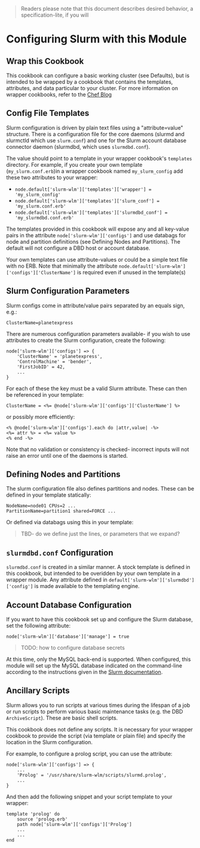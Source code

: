 > Readers please note that this document describes desired behavior, a
> specification-lite, if you will

# Configuring Slurm with this Module

## Wrap this Cookbook

This cookbook can configure a basic working cluster (see Defaults), but is
intended to be wrapped by a cookbook that contains the templates, attributes,
and data particular to your cluster.  For more information on wrapper
cookbooks, refer to the [Chef Blog](https://www.chef.io/blog/2013/12/03/doing-wrapper-cookbooks-right/)

## Config File Templates

Slurm configuration is driven by plain text files using a "attribute=value"
structure.  There is a configuration file for the core daemons (slurmd and
slurmctld which use `slurm.conf`) and one for the Slurm account database
connector daemon (slurmdbd, which uses `slurmdbd.conf`). 

The value should point to a template in your wrapper cookbook's `templates`
directory. For example, if you create your own template (`my_slurm.conf.erb`)in
a wrapper cookbook named `my_slurm_config` add these two attributes to your
wrapper:

  - `node.default['slurm-wlm']['templates']['wrapper'] = 'my_slurm_config'`
  - `node.default['slurm-wlm']['templates']['slurm_conf'] = 'my_slurm.conf.erb'`
  - `node.default['slurm-wlm']['templates']['slurmdbd_conf'] = 'my_slurmdbd.conf.erb'`

The templates provided in this cookbook will expose any and all key-value pairs
in the attribute `node['slurm-wlm']['configs']` and use databags for node and
partition definitions (see Defining Nodes and Partitions).  The default will
not configure a DBD host or account database.

Your own templates can use attribute-values or could be a simple text file with
no ERB.  Note that minimally the attribute
`node.default['slurm-wlm']['configs']['ClusterName']` is required even if
unused in the template(s)

## Slurm Configuration Parameters

Slurm configs come in attribute/value pairs separated by an equals sign, e.g.:

    ClusterName=planetexpress

There are numerous configuration parameters available- if you wish to use attributes to create the Slurm configuration, create the following:

    node['slurm-wlm']['configs'] => {
        'ClusterName' = 'planetexpress',
        'ControlMachine' = 'bender',
        'FirstJobID' = 42,
        ...
    }

For each of these the key must be a valid Slurm attribute.  These can then be referenced in your template:

    ClusterName = <%= @node['slurm-wlm']['configs']['ClusterName'] %>
    
or possibly more efficiently:

    <% @node['slurm-wlm']['configs'].each do |attr,value| -%> 
    <%= attr %> = <%= value %>
    <% end -%>

Note that no validation or consistency is checked- incorrect inputs will not raise an error until one of the daemons is started.

## Defining Nodes and Partitions

The slurm configuration file also defines partitions and nodes.  These can be
defined in your template statically:

    NodeName=node01 CPUs=2 ...
    PartitionName=partition1 shared=FORCE ...

Or defined via databags using this in your template:

> TBD- do we define just the lines, or parameters that we expand?

## `slurmdbd.conf` Configuration

`slurmdbd.conf` is created in a similar manner.  A stock template is defined in this cookbook, but intended to be overidden by your own template in a wrapper module.  Any attribute defined in `default['slurm-wlm']['slurmdbd']['config']` is made available to the templating engine.

## Account Database Configuration

If you want to have this cookbook set up and configure the Slurm database, set
the following attribute:

    node['slurm-wlm']['database']['manage'] = true

> TODO: how to configure database secrets

At this time, only the MySQL back-end is supported.  When configured, this
module will set up the MySQL database indicated on the command-line according
to the instructions given in the [Slurm
documentation](http://slurm.schedmd.com/accounting.html).

## Ancillary Scripts

Slurm allows you to run scripts at various times during the lifespan of a job
or run scripts to perform various basic maintenance tasks (e.g. the DBD
`ArchiveScript`).  These are basic shell scripts.

This cookbook does not define any scripts.  It is necessary for your wrapper
cookbook to provide the script (via template or plain file) and specify the
location in the Slurm configuration.

For example, to configure a prolog script, you can use the attribute:

    node['slurm-wlm']['configs'] => {
        ...
        'Prolog' = '/usr/share/slurm-wlm/scripts/slurmd.prolog',
        ...
    }

And then add the following snippet and your script template to your wrapper:

    template 'prolog' do
        source 'prolog.erb'
        path node['slurm-wlm']['configs']['Prolog']
        ...
        ...
    end



